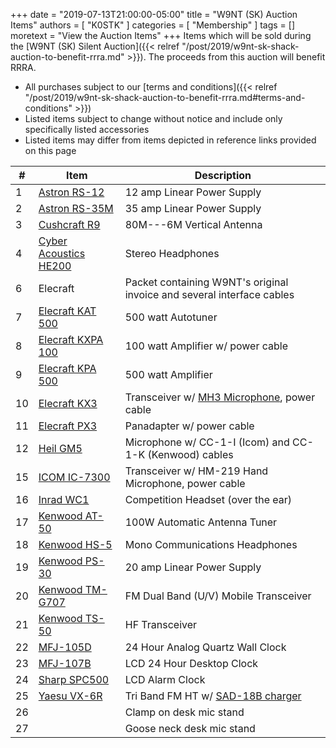 +++
date = "2019-07-13T21:00:00-05:00"
title = "W9NT (SK) Auction Items"
authors = [ "K0STK" ]
categories = [ "Membership" ]
tags = []
moretext = "View the Auction Items"
+++
Items which will be sold during the [W9NT \(SK\) Silent Auction]({{< relref "/post/2019/w9nt-sk-shack-auction-to-benefit-rrra.md" >}}). The proceeds from this auction will benefit RRRA.

* All purchases subject to our [terms and conditions]({{< relref "/post/2019/w9nt-sk-shack-auction-to-benefit-rrra.md#terms-and-conditions" >}})
* Listed items subject to change without notice and include only specifically listed accessories
* Listed items may differ from items depicted in reference links provided on this page

<!--more-->

&num; | Item | Description
----- | ---- | -----------
1 | [Astron RS-12](https://www.astroncorp.com/linear-desktop) | 12 amp Linear Power Supply
2 | [Astron RS-35M](https://www.astroncorp.com/linear-desktop) | 35 amp Linear Power Supply 
3 | [Cushcraft R9](http://www.cushcraftamateur.com/Product.php?productid=R-9) | 80M---6M Vertical Antenna
4 | [Cyber Acoustics HE200](https://www.cyberacoustics.com/store/Products/Headphones/HE-200) | Stereo Headphones 
6 | Elecraft | Packet containing W9NT's original invoice and several interface cables
7 | [Elecraft KAT 500](https://elecraft.com/products/kat500-high-power-autotuner) | 500 watt Autotuner 
8 | [Elecraft KXPA 100](https://elecraft.com/products/kxpa100-100w-amplifier-with-optional-internal-atu) | 100 watt Amplifier w/ power cable 
9 | [Elecraft KPA 500](https://elecraft.com/products/kpa500-compact-160-6-m-solid-state-amplifier) | 500 watt Amplifier
10 | [Elecraft KX3](https://elecraft.com/products/kx3-all-mode-160-6-m-transceiver) | Transceiver w/ [MH3 Microphone](https://elecraft.com/products/mh3-kx-line), power cable 
11 | [Elecraft PX3](https://elecraft.com/products/px3-panadapter-for-kx3) | Panadapter w/ power cable
12 | [Heil GM5](https://www.universal-radio.com/catalog/mics/0356.html) | Microphone w/ CC-1-I (Icom) and CC-1-K (Kenwood) cables 
15 | [ICOM IC-7300](https://icomamerica.com/en/products/amateur/hf/7300/default.aspx) | Transceiver w/ HM-219 Hand Microphone, power cable 
16 | [Inrad WC1](http://www.vibroplex.com/contents/en-us/d9164.html) | Competition Headset (over the ear)
17 | [Kenwood AT-50](https://www.universal-radio.com/catalog/hamhf/3197.html) | 100W Automatic Antenna Tuner 
18 | [Kenwood HS-5](https://www.universal-radio.com/catalog/head/0357.html) | Mono Communications Headphones 
19 | [Kenwood PS-30](https://www.universal-radio.com/catalog/hamhf/ps30a.html) | 20 amp Linear Power Supply
20 | [Kenwood TM-G707](https://www.kenwood.com/i/products/info/amateur/tmg707.html) | FM Dual Band (U/V) Mobile Transceiver
21 | [Kenwood TS-50](https://www.universal-radio.com/catalog/hamhf/0868.html) | HF Transceiver 
22 | [MFJ-105D](https://www.mfjenterprises.com/Product.php?productid=MFJ-105D) | 24 Hour Analog Quartz Wall Clock 
23 | [MFJ-107B](https://www.mfjenterprises.com/Product.php?productid=MFJ-107B) | LCD 24 Hour Desktop Clock
24 | [Sharp SPC500](https://www.amazon.com/Sharp-SPC500-Alarm-Clock-Black/dp/B004ZKXY2M/ref=cm_cr_arp_d_product_top?ie=UTF8) | LCD Alarm Clock 
25 | [Yaesu VX-6R](https://www.yaesu.com/indexVS.cfm?cmd=DisplayProducts&ProdCatID=111&encProdID=4C6F204F6FEBB5BAFA58BCC1C131EAC0) | Tri Band FM HT w/ [SAD-18B charger](https://www.universal-radio.com/catalog/ht/67576002.html)
26 | | Clamp on desk mic stand 
27 | | Goose neck desk mic stand 

